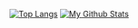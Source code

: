 [![Top Langs](https://github-readme-stats.vercel.app/api/top-langs/?username=starryeve&layout=compact&private=true&theme=vue)](https://github.com/anuraghazra/github-readme-stats)
[![My Github Stats](https://github-readme-stats.vercel.app/api?username=starryeve&count_private=true&theme=vue&show_icons=true)](https://github.com/starryeve)
